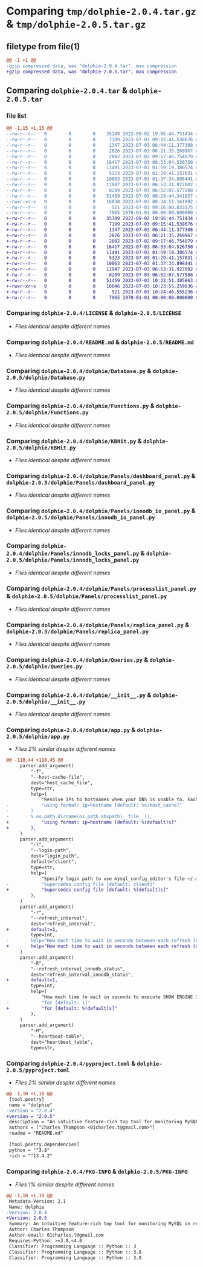 # Comparing `tmp/dolphie-2.0.4.tar.gz` & `tmp/dolphie-2.0.5.tar.gz`

## filetype from file(1)

```diff
@@ -1 +1 @@
-gzip compressed data, was "dolphie-2.0.4.tar", max compression
+gzip compressed data, was "dolphie-2.0.5.tar", max compression
```

## Comparing `dolphie-2.0.4.tar` & `dolphie-2.0.5.tar`

### file list

```diff
@@ -1,15 +1,15 @@
--rw-r--r--   0        0        0    35149 2022-09-02 19:06:44.751434 dolphie-2.0.4/LICENSE
--rw-r--r--   0        0        0     7199 2023-07-03 09:15:41.538676 dolphie-2.0.4/README.md
--rw-r--r--   0        0        0     1347 2023-07-03 06:44:11.377308 dolphie-2.0.4/dolphie/Database.py
--rw-r--r--   0        0        0     2826 2023-07-03 06:21:35.269967 dolphie-2.0.4/dolphie/Functions.py
--rw-r--r--   0        0        0     2002 2023-07-02 09:17:46.754079 dolphie-2.0.4/dolphie/KBHit.py
--rw-r--r--   0        0        0    16417 2023-07-03 06:53:04.526750 dolphie-2.0.4/dolphie/Panels/dashboard_panel.py
--rw-r--r--   0        0        0    11491 2023-07-03 01:59:19.386574 dolphie-2.0.4/dolphie/Panels/innodb_io_panel.py
--rw-r--r--   0        0        0     5323 2023-07-03 01:29:41.157031 dolphie-2.0.4/dolphie/Panels/innodb_locks_panel.py
--rw-r--r--   0        0        0    10063 2023-07-03 01:37:34.898441 dolphie-2.0.4/dolphie/Panels/processlist_panel.py
--rw-r--r--   0        0        0    11947 2023-07-03 06:53:31.927002 dolphie-2.0.4/dolphie/Panels/replica_panel.py
--rw-r--r--   0        0        0     8209 2023-07-03 06:52:07.577508 dolphie-2.0.4/dolphie/Queries.py
--rw-r--r--   0        0        0    51459 2023-07-03 08:29:44.341857 dolphie-2.0.4/dolphie/__init__.py
--rwxr-xr-x   0        0        0    16038 2023-07-03 08:34:51.161992 dolphie-2.0.4/dolphie/app.py
--rw-r--r--   0        0        0      521 2023-07-03 09:16:00.033175 dolphie-2.0.4/pyproject.toml
--rw-r--r--   0        0        0     7965 1970-01-01 00:00:00.000000 dolphie-2.0.4/PKG-INFO
+-rw-r--r--   0        0        0    35149 2022-09-02 19:06:44.751434 dolphie-2.0.5/LICENSE
+-rw-r--r--   0        0        0     7199 2023-07-03 09:15:41.538676 dolphie-2.0.5/README.md
+-rw-r--r--   0        0        0     1347 2023-07-03 06:44:11.377308 dolphie-2.0.5/dolphie/Database.py
+-rw-r--r--   0        0        0     2826 2023-07-03 06:21:35.269967 dolphie-2.0.5/dolphie/Functions.py
+-rw-r--r--   0        0        0     2002 2023-07-02 09:17:46.754079 dolphie-2.0.5/dolphie/KBHit.py
+-rw-r--r--   0        0        0    16417 2023-07-03 06:53:04.526750 dolphie-2.0.5/dolphie/Panels/dashboard_panel.py
+-rw-r--r--   0        0        0    11491 2023-07-03 01:59:19.386574 dolphie-2.0.5/dolphie/Panels/innodb_io_panel.py
+-rw-r--r--   0        0        0     5323 2023-07-03 01:29:41.157031 dolphie-2.0.5/dolphie/Panels/innodb_locks_panel.py
+-rw-r--r--   0        0        0    10063 2023-07-03 01:37:34.898441 dolphie-2.0.5/dolphie/Panels/processlist_panel.py
+-rw-r--r--   0        0        0    11947 2023-07-03 06:53:31.927002 dolphie-2.0.5/dolphie/Panels/replica_panel.py
+-rw-r--r--   0        0        0     8209 2023-07-03 06:52:07.577508 dolphie-2.0.5/dolphie/Queries.py
+-rw-r--r--   0        0        0    51459 2023-07-03 10:22:51.305863 dolphie-2.0.5/dolphie/__init__.py
+-rwxr-xr-x   0        0        0    16046 2023-07-03 10:23:55.259836 dolphie-2.0.5/dolphie/app.py
+-rw-r--r--   0        0        0      521 2023-07-03 10:24:46.555236 dolphie-2.0.5/pyproject.toml
+-rw-r--r--   0        0        0     7965 1970-01-01 00:00:00.000000 dolphie-2.0.5/PKG-INFO
```

### Comparing `dolphie-2.0.4/LICENSE` & `dolphie-2.0.5/LICENSE`

 * *Files identical despite different names*

### Comparing `dolphie-2.0.4/README.md` & `dolphie-2.0.5/README.md`

 * *Files identical despite different names*

### Comparing `dolphie-2.0.4/dolphie/Database.py` & `dolphie-2.0.5/dolphie/Database.py`

 * *Files identical despite different names*

### Comparing `dolphie-2.0.4/dolphie/Functions.py` & `dolphie-2.0.5/dolphie/Functions.py`

 * *Files identical despite different names*

### Comparing `dolphie-2.0.4/dolphie/KBHit.py` & `dolphie-2.0.5/dolphie/KBHit.py`

 * *Files identical despite different names*

### Comparing `dolphie-2.0.4/dolphie/Panels/dashboard_panel.py` & `dolphie-2.0.5/dolphie/Panels/dashboard_panel.py`

 * *Files identical despite different names*

### Comparing `dolphie-2.0.4/dolphie/Panels/innodb_io_panel.py` & `dolphie-2.0.5/dolphie/Panels/innodb_io_panel.py`

 * *Files identical despite different names*

### Comparing `dolphie-2.0.4/dolphie/Panels/innodb_locks_panel.py` & `dolphie-2.0.5/dolphie/Panels/innodb_locks_panel.py`

 * *Files identical despite different names*

### Comparing `dolphie-2.0.4/dolphie/Panels/processlist_panel.py` & `dolphie-2.0.5/dolphie/Panels/processlist_panel.py`

 * *Files identical despite different names*

### Comparing `dolphie-2.0.4/dolphie/Panels/replica_panel.py` & `dolphie-2.0.5/dolphie/Panels/replica_panel.py`

 * *Files identical despite different names*

### Comparing `dolphie-2.0.4/dolphie/Queries.py` & `dolphie-2.0.5/dolphie/Queries.py`

 * *Files identical despite different names*

### Comparing `dolphie-2.0.4/dolphie/__init__.py` & `dolphie-2.0.5/dolphie/__init__.py`

 * *Files identical despite different names*

### Comparing `dolphie-2.0.4/dolphie/app.py` & `dolphie-2.0.5/dolphie/app.py`

 * *Files 2% similar despite different names*

```diff
@@ -110,44 +110,45 @@
     parser.add_argument(
         "-f",
         "--host-cache-file",
         dest="host_cache_file",
         type=str,
         help=(
             "Resolve IPs to hostnames when your DNS is unable to. Each IP/hostname pair should be on its own line "
-            "using format: ip=hostname [default: %s/host_cache]"
-        )
-        % os.path.dirname(os.path.abspath(__file__)),
+            "using format: ip=hostname [default: %(default)s]"
+        ),
     )
     parser.add_argument(
         "-l",
         "--login-path",
         dest="login_path",
         default="client",
         type=str,
         help=(
             "Specify login path to use mysql_config_editor's file ~/.mylogin.cnf for encrypted login credentials. "
-            "Supercedes config file [default: client]"
+            "Supercedes config file [default: %(default)s]"
         ),
     )
     parser.add_argument(
         "-r",
         "--refresh_interval",
         dest="refresh_interval",
+        default=1,
         type=int,
-        help="How much time to wait in seconds between each refresh [default: 1]",
+        help="How much time to wait in seconds between each refresh [default: %(default)s]",
     )
     parser.add_argument(
         "-R",
         "--refresh_interval_innodb_status",
         dest="refresh_interval_innodb_status",
+        default=1,
         type=int,
         help=(
             "How much time to wait in seconds to execute SHOW ENGINE INNODB STATUS to refresh data its responsible "
-            "for [default: 1]"
+            "for [default: %(default)s]"
         ),
     )
     parser.add_argument(
         "-H",
         "--heartbeat-table",
         dest="heartbeat_table",
         type=str,
```

### Comparing `dolphie-2.0.4/pyproject.toml` & `dolphie-2.0.5/pyproject.toml`

 * *Files 2% similar despite different names*

```diff
@@ -1,10 +1,10 @@
 [tool.poetry]
 name = "dolphie"
-version = "2.0.4"
+version = "2.0.5"
 description = "An intuitive feature-rich top tool for monitoring MySQL in real time"
 authors = ["Charles Thompson <01charles.t@gmail.com>"]
 readme = "README.md"
 
 [tool.poetry.dependencies]
 python = "^3.8"
 rich = "^13.4.2"
```

### Comparing `dolphie-2.0.4/PKG-INFO` & `dolphie-2.0.5/PKG-INFO`

 * *Files 1% similar despite different names*

```diff
@@ -1,10 +1,10 @@
 Metadata-Version: 2.1
 Name: dolphie
-Version: 2.0.4
+Version: 2.0.5
 Summary: An intuitive feature-rich top tool for monitoring MySQL in real time
 Author: Charles Thompson
 Author-email: 01charles.t@gmail.com
 Requires-Python: >=3.8,<4.0
 Classifier: Programming Language :: Python :: 3
 Classifier: Programming Language :: Python :: 3.8
 Classifier: Programming Language :: Python :: 3.9
```

